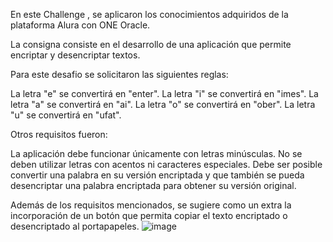 En este Challenge , se aplicaron los conocimientos adquiridos  de la plataforma Alura con ONE Oracle.




La consigna consiste en el desarrollo de una aplicación que permite encriptar y desencriptar textos.

Para este desafio se solicitaron las siguientes reglas:

La letra "e" se convertirá en "enter". 
La letra "i" se convertirá en "imes".
La letra "a" se convertirá en "ai".
La letra "o" se convertirá en "ober".
La letra "u" se convertirá en "ufat".

Otros requisitos fueron:

La aplicación debe funcionar únicamente con letras minúsculas. 
No se deben utilizar letras con acentos ni caracteres especiales.
Debe ser posible convertir una palabra en su versión encriptada y que  también  se pueda desencriptar una palabra encriptada para obtener su versión original. 

Además de los requisitos mencionados, se sugiere como un extra la incorporación de un botón que permita copiar el texto encriptado o desencriptado al portapapeles.
![image](https://github.com/user-attachments/assets/6697e0ed-60b8-40d4-94f7-752f60b354e0)

